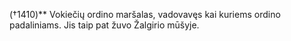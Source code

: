  (†1410)** Vokiečių ordino maršalas, vadovavęs kai kuriems ordino padaliniams. Jis taip pat žuvo Žalgirio mūšyje.
